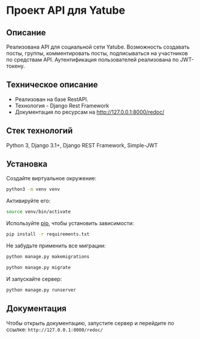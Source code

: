 # Проект API для Yatube

## Описание
Реализована API для социальной сети Yatube. Возможность создавать посты, группы, комментировать посты, подписываться на участников по средствам API.
Аутентификация пользователей реализована по JWT-токену.

## Техническое описание
* Реализован на базе RestAPI.
* Технология - Django Rest Framework
* Документация по ресурсам на http://127.0.0.1:8000/redoc/

## Стек технологий
Python 3, Django 3.1+, Django REST Framework, Simple-JWT

## Установка
Создайте виртуальное окружение:
```bash
python3 -m venv venv
```
Активируйте его:
```bash
source venv/bin/activate
```
Используйте [pip](https://pip.pypa.io/en/stable/), чтобы установить зависимости:
```bash
pip install -r requirements.txt
```
Не забудьте применить все миграции:
```bash
python manage.py makemigrations
```
```bash
python manage.py migrate
```
И запускайте сервер:
```bash
python manage.py runserver
```

## Документация
Чтобы открыть документацию, запустите сервер и перейдите по ссылке:
```http://127.0.0.1:8000/redoc/```
